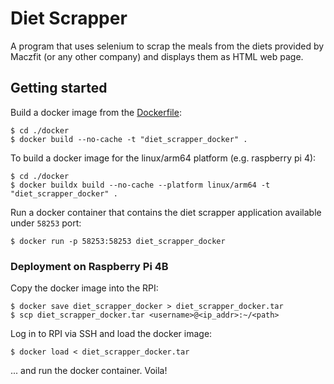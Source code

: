 # Diet Scrapper

A program that uses selenium to scrap the meals from the diets provided by Maczfit (or any other company) and displays them as HTML web page.

## Getting started

Build a docker image from the [Dockerfile](./docker/Dockerfile):

```
$ cd ./docker
$ docker build --no-cache -t "diet_scrapper_docker" .
```

To build a docker image for the linux/arm64 platform (e.g. raspberry pi 4):

```
$ cd ./docker
$ docker buildx build --no-cache --platform linux/arm64 -t "diet_scrapper_docker" .
```

Run a docker container that contains the diet scrapper application available under `58253` port:

```
$ docker run -p 58253:58253 diet_scrapper_docker
```

### Deployment on Raspberry Pi 4B

Copy the docker image into the RPI:

```
$ docker save diet_scrapper_docker > diet_scrapper_docker.tar
$ scp diet_scrapper_docker.tar <username>@<ip_addr>:~/<path>
```

Log in to RPI via SSH and load the docker image:

```
$ docker load < diet_scrapper_docker.tar
```

... and run the docker container. Voila!